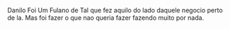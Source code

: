 Danilo Foi Um Fulano de Tal que fez aquilo do lado daquele negocio perto de la.
Mas foi fazer o que nao queria fazer fazendo muito por nada.
